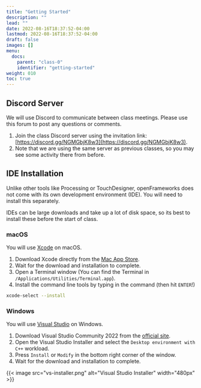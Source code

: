 ```yaml
---
title: "Getting Started"
description: ""
lead: ""
date: 2022-08-16T18:37:52-04:00
lastmod: 2022-08-16T18:37:52-04:00
draft: false
images: []
menu:
  docs:
    parent: "class-0"
    identifier: "getting-started"
weight: 010
toc: true
---
```


## Discord Server

We will use Discord to communicate between class meetings. Please use this forum to post any questions or comments.

1. Join the class Discord server using the invitation link: [https://discord.gg/NGMGbjK8w3](https://discord.gg/NGMGbjK8w3).
1. Note that we are using the same server as previous classes, so you may see some activity there from before.

## IDE Installation

Unlike other tools like Processing or TouchDesigner, openFrameworks does not come with its own development environment (IDE). You will need to install this separately.

IDEs can be large downloads and take up a lot of disk space, so its best to install these before the start of class.

### macOS

You will use [Xcode](https://developer.apple.com/xcode/) on macOS.

1. Download Xcode directly from the [Mac App Store](https://apps.apple.com/ca/app/xcode/id497799835?mt=12).
1. Wait for the download and installation to complete.
1. Open a Terminal window (You can find the Terminal in `/Applications/Utilities/Terminal.app`).
1. Install the command line tools by typing in the command (then hit `ENTER`!)

```bash
xcode-select --install
```

### Windows

You will use [Visual Studio](https://visualstudio.microsoft.com/) on Windows.

1. Download Visual Studio Community 2022 from the [official site](https://visualstudio.microsoft.com/).
1. Open the Visual Studio Installer and select the `Desktop environment with C++` workload.
1. Press `Install` or `Modify` in the bottom right corner of the window.
1. Wait for the download and installation to complete.

{{< image src="vs-installer.png" alt="Visual Studio Installer" width="480px" >}}
